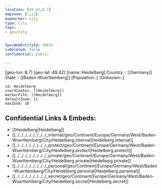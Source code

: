 ```yaml
---
location: [49.42,8.7] 
mapzoom: [7,12] 
mapmarker: city 
type: City
tags:
- geo/City


SpocWebEntityId: 30831
isDeleted: false
confidential: public

---
```

[geo-lon::8.7] 
[geo-lat::49.42] 
[name::Heidelberg] 
Country :: [[Germany]]  
State :: [[Baden-Wuerttemberg]] 
[Population::] 
[Unknown::] 


```leaflet
id: Heidelberg
coordinates: [[Heidelberg]] 
markerFile: [[Heidelberg]] 
defaultZoom: 11 
maxZoom: 18
```


## Confidential Links & Embeds: 
- [[Heidelberg|Heidelberg]]  
- [[../../../../../../../../_internal/geo/Continent/Europe/Germany/West/Baden-Wuerttemberg/City/Heidelberg.internal|Heidelberg.internal]] 
- [[../../../../../../../../_protect/geo/Continent/Europe/Germany/West/Baden-Wuerttemberg/City/Heidelberg.protect|Heidelberg.protect]] 
- [[../../../../../../../../_private/geo/Continent/Europe/Germany/West/Baden-Wuerttemberg/City/Heidelberg.private|Heidelberg.private]] 
- [[../../../../../../../../_personal/geo/Continent/Europe/Germany/West/Baden-Wuerttemberg/City/Heidelberg.personal|Heidelberg.personal]] 
- [[../../../../../../../../_secret/geo/Continent/Europe/Germany/West/Baden-Wuerttemberg/City/Heidelberg.secret|Heidelberg.secret]] 

